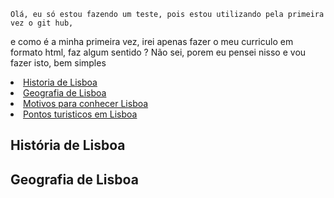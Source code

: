     Olá, eu só estou fazendo um teste, pois estou utilizando pela primeira vez o git hub,
e como é a minha primeira vez, irei apenas fazer o meu curriculo em formato html, faz algum sentido ?
Não sei, porem eu pensei nisso e vou fazer isto, bem simples 
            <li><a href="#his">Historia de Lisboa</a><br></li>
            <li><a href="#Geo">Geografia de Lisboa</a><br></li>
            <li><a href="#mot">Motivos para conhecer Lisboa</a><br></li>
            <li><a href="#pon">Pontos turisticos em Lisboa</a><br></li>
            </li></ul>
            <h2><section id ="his">História de Lisboa</section></h2>
             <h2><section id ="Geo">Geografia de Lisboa</section></h2>